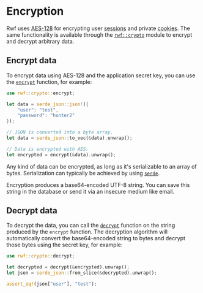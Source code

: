 # Encryption

Rwf uses [AES-128](https://en.wikipedia.org/wiki/Advanced_Encryption_Standard) for encrypting user [sessions](../controllers/sessions.md) and private [cookies](../controllers/cookies.md). The same functionality is available through the [`rwf::crypto`](https://docs.rs/rwf/latest/rwf/crypto/index.html) module to encrypt and decrypt arbitrary data.

## Encrypt data

To encrypt data using AES-128 and the application secret key, you can use the [`encrypt`](https://docs.rs/rwf/latest/rwf/crypto/fn.encrypt.html) function, for example:

```rust
use rwf::crypto::encrypt;

let data = serde_json::json!({
    "user": "test",
    "password": "hunter2"
});

// JSON is converted into a byte array.
let data = serde_json::to_vec(&data).unwrap();

// Data is encrypted with AES.
let encrypted = encrypt(&data).unwrap();
```

Any kind of data can be encrypted, as long as it's serializable to an array of bytes. Serialization can typically be achieved by using [`serde`](https://docs.rs/serde/latest/serde/).

Encryption produces a base64-encoded UTF-8 string. You can save this string in the database or send it via an insecure medium like email.

## Decrypt data

To decrypt the data, you can call the [`decrypt`](https://docs.rs/rwf/latest/rwf/crypto/fn.decrypt.html) function on the string produced by the `encrypt` function. The decryption algorithm will automatically convert the base64-encoded string to bytes and decrypt those bytes using the secret key, for example:

```rust
use rwf::crypto::decrypt;

let decrypted = decrypt(&encrypted).unwrap();
let json = serde_json::from_slice(&decrypted).unwrap();

assert_eq!(json["user"], "test");
```
